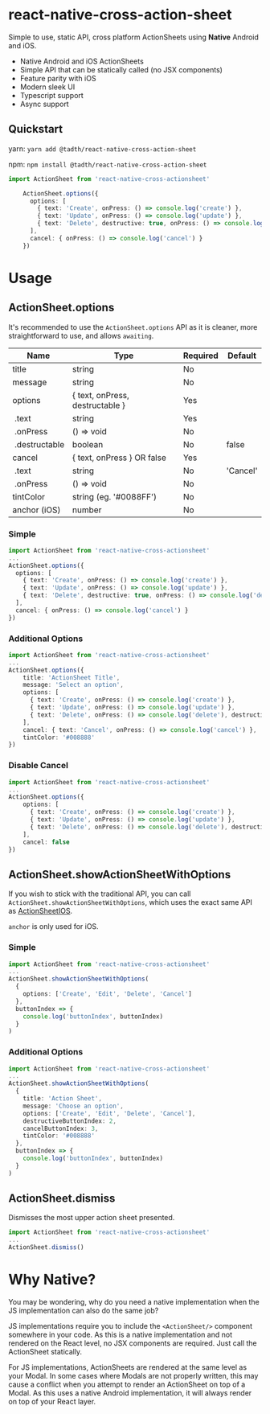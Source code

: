 # react-native-cross-action-sheet

Simple to use, static API, cross platform ActionSheets using **Native** Android and iOS.

- Native Android and iOS ActionSheets
- Simple API that can be statically called (no JSX components)
- Feature parity with iOS
- Modern sleek UI
- Typescript support
- Async support

## Quickstart

yarn: `yarn add @tadth/react-native-cross-action-sheet`

npm: `npm install @tadth/react-native-cross-action-sheet`

```typescript
import ActionSheet from 'react-native-cross-actionsheet'

    ActionSheet.options({
      options: [
        { text: 'Create', onPress: () => console.log('create') },
        { text: 'Update', onPress: () => console.log('update') },
        { text: 'Delete', destructive: true, onPress: () => console.log('delete')}
      ],
      cancel: { onPress: () => console.log('cancel') }
    })
```

# Usage

## ActionSheet.options

It's recommended to use the `ActionSheet.options` API as it is cleaner, more straightforward to use, and allows `awaiting`.

| Name            | Type                              | Required | Default   |
| ----------------| ----------------------------------| -------- | --------- |
| title           | string                            | No       |           |
| message         | string                            | No       |           |
| options         | { text, onPress, destructable }   | Yes      |           |
| &nbsp;.text     | string                            | Yes      |           |
| &nbsp;.onPress  | () => void                        | No       |           |
| &nbsp;.destructable | boolean                       | No       | false     |
| cancel          | { text, onPress } OR false        | Yes      |           |
| &nbsp;.text     | string                            | No       | 'Cancel'  |
| &nbsp;.onPress  | () => void                        | No       |           |
| tintColor       | string (eg. '#0088FF')            | No       |           |
| anchor (iOS)    | number                            | No       |           |

### Simple
```typescript
import ActionSheet from 'react-native-cross-actionsheet'
...
ActionSheet.options({
  options: [
    { text: 'Create', onPress: () => console.log('create') },
    { text: 'Update', onPress: () => console.log('update') },
    { text: 'Delete', destructive: true, onPress: () => console.log('delete')}
  ],
  cancel: { onPress: () => console.log('cancel') }
})
```

### Additional Options
```typescript
import ActionSheet from 'react-native-cross-actionsheet'
...
ActionSheet.options({
    title: 'ActionSheet Title',
    message: 'Select an option',
    options: [
      { text: 'Create', onPress: () => console.log('create') },
      { text: 'Update', onPress: () => console.log('update') },
      { text: 'Delete', onPress: () => console.log('delete'), destructive: true }
    ],
    cancel: { text: 'Cancel', onPress: () => console.log('cancel') },
    tintColor: '#008888'
})
```

### Disable Cancel
```typescript
import ActionSheet from 'react-native-cross-actionsheet'
...
ActionSheet.options({
    options: [
      { text: 'Create', onPress: () => console.log('create') },
      { text: 'Update', onPress: () => console.log('update') },
      { text: 'Delete', onPress: () => console.log('delete'), destructive: true }
    ],
    cancel: false
})
```


## ActionSheet.showActionSheetWithOptions

If you wish to stick with the traditional API, you can call `ActionSheet.showActionSheetWithOptions`, which uses the exact same API as [ActionSheetIOS](https://reactnative.dev/docs/actionsheetios).

`anchor` is only used for iOS.

### Simple
```typescript
import ActionSheet from 'react-native-cross-actionsheet'
...
ActionSheet.showActionSheetWithOptions(
  { 
    options: ['Create', 'Edit', 'Delete', 'Cancel'] 
  },
  buttonIndex => {
    console.log('buttonIndex', buttonIndex)
  }
)
```

### Additional Options
```typescript
import ActionSheet from 'react-native-cross-actionsheet'
...
ActionSheet.showActionSheetWithOptions(
  {
    title: 'Action Sheet',
    message: 'Choose an option',
    options: ['Create', 'Edit', 'Delete', 'Cancel'],
    destructiveButtonIndex: 2,
    cancelButtonIndex: 3,
    tintColor: '#008888'
  },
  buttonIndex => {
    console.log('buttonIndex', buttonIndex)
  }
)
```

## ActionSheet.dismiss
Dismisses the most upper action sheet presented.

```typescript
import ActionSheet from 'react-native-cross-actionsheet'
...
ActionSheet.dismiss()
```

# Why Native?

You may be wondering, why do you need a native implementation when the JS implementation can also do the same job?

JS implementations require you to include the `<ActionSheet/>` component somewhere in your code. As this is a native implementation and not rendered on the React level, no JSX components are required. Just call the ActionSheet statically.

For JS implementations, ActionSheets are rendered at the same level as your Modal. In some cases where Modals are not properly written, this may cause a conflict when you attempt to render an ActionSheet on top of a Modal. As this uses a native Android implementation, it will always render on top of your React layer.
